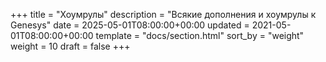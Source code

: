 +++
title = "Хоумрулы"
description = "Всякие дополнения и хоумрулы к Genesys"
date = 2025-05-01T08:00:00+00:00
updated = 2021-05-01T08:00:00+00:00
template = "docs/section.html"
sort_by = "weight"
weight = 10
draft = false
+++
